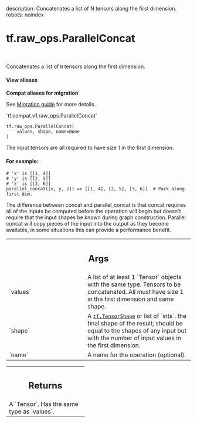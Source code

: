 description: Concatenates a list of N tensors along the first dimension.
robots: noindex

# tf.raw_ops.ParallelConcat

<!-- Insert buttons and diff -->

<table class="tfo-notebook-buttons tfo-api nocontent" align="left">

</table>



Concatenates a list of `N` tensors along the first dimension.

<section class="expandable">
  <h4 class="showalways">View aliases</h4>
  <p>
<b>Compat aliases for migration</b>
<p>See
<a href="https://www.tensorflow.org/guide/migrate">Migration guide</a> for
more details.</p>
<p>`tf.compat.v1.raw_ops.ParallelConcat`</p>
</p>
</section>

<pre class="devsite-click-to-copy prettyprint lang-py tfo-signature-link">
<code>tf.raw_ops.ParallelConcat(
    values, shape, name=None
)
</code></pre>



<!-- Placeholder for "Used in" -->

The input tensors are all required to have size 1 in the first dimension.

#### For example:



```
# 'x' is [[1, 4]]
# 'y' is [[2, 5]]
# 'z' is [[3, 6]]
parallel_concat([x, y, z]) => [[1, 4], [2, 5], [3, 6]]  # Pack along first dim.
```

The difference between concat and parallel_concat is that concat requires all
of the inputs be computed before the operation will begin but doesn't require
that the input shapes be known during graph construction.  Parallel concat
will copy pieces of the input into the output as they become available, in
some situations this can provide a performance benefit.

<!-- Tabular view -->
 <table class="responsive fixed orange">
<colgroup><col width="214px"><col></colgroup>
<tr><th colspan="2"><h2 class="add-link">Args</h2></th></tr>

<tr>
<td>
`values`
</td>
<td>
A list of at least 1 `Tensor` objects with the same type.
Tensors to be concatenated. All must have size 1 in the first dimension
and same shape.
</td>
</tr><tr>
<td>
`shape`
</td>
<td>
A <a href="../../tf/TensorShape.md"><code>tf.TensorShape</code></a> or list of `ints`.
the final shape of the result; should be equal to the shapes of any input
but with the number of input values in the first dimension.
</td>
</tr><tr>
<td>
`name`
</td>
<td>
A name for the operation (optional).
</td>
</tr>
</table>



<!-- Tabular view -->
 <table class="responsive fixed orange">
<colgroup><col width="214px"><col></colgroup>
<tr><th colspan="2"><h2 class="add-link">Returns</h2></th></tr>
<tr class="alt">
<td colspan="2">
A `Tensor`. Has the same type as `values`.
</td>
</tr>

</table>

